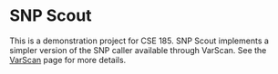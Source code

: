 # SNP Scout
This is a demonstration project for CSE 185. SNP Scout implements a simpler version of the SNP caller available through VarScan. See the [VarScan](https://varscan.sourceforge.net/using-varscan.html) page for more details.  
